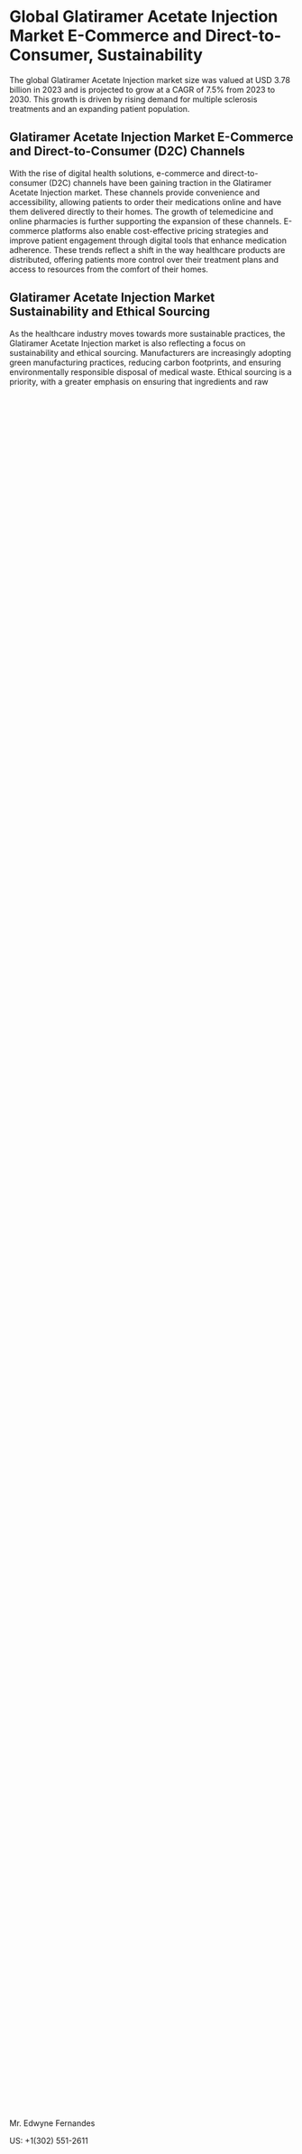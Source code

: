 <h1>Global Glatiramer Acetate Injection Market E-Commerce and Direct-to-Consumer, Sustainability</h1><p class=""><p>The global Glatiramer Acetate Injection market size was valued at USD 3.78 billion in 2023 and is projected to grow at a CAGR of 7.5% from 2023 to 2030. This growth is driven by rising demand for multiple sclerosis treatments and an expanding patient population.</p> <h2>Glatiramer Acetate Injection Market E-Commerce and Direct-to-Consumer (D2C) Channels</h2> <p>With the rise of digital health solutions, e-commerce and direct-to-consumer (D2C) channels have been gaining traction in the Glatiramer Acetate Injection market. These channels provide convenience and accessibility, allowing patients to order their medications online and have them delivered directly to their homes. The growth of telemedicine and online pharmacies is further supporting the expansion of these channels. E-commerce platforms also enable cost-effective pricing strategies and improve patient engagement through digital tools that enhance medication adherence. These trends reflect a shift in the way healthcare products are distributed, offering patients more control over their treatment plans and access to resources from the comfort of their homes.</p> <h2>Glatiramer Acetate Injection Market Sustainability and Ethical Sourcing</h2> <p>As the healthcare industry moves towards more sustainable practices, the Glatiramer Acetate Injection market is also reflecting a focus on sustainability and ethical sourcing. Manufacturers are increasingly adopting green manufacturing practices, reducing carbon footprints, and ensuring environmentally responsible disposal of medical waste. Ethical sourcing is a priority, with a greater emphasis on ensuring that ingredients and raw materials are procured from suppliers who adhere to fair labor practices and high environmental standards. This commitment to sustainability not only helps companies meet regulatory requirements but also aligns with growing consumer demand for environmentally responsible products in the healthcare sector.</p> </p><p class=""><strong>Download Full PDF Sample Copy of Glatiramer Acetate Injection Market Report @ <a href="https://www.verifiedmarketreports.com/download-sample/?rid=505092&utm_source=github-R&utm_medium=316" target="_blank">https://www.verifiedmarketreports.com/download-sample/?rid=505092&utm_source=github-R&utm_medium=316</a></strong></p><p>The importance of&nbsp;Glatiramer Acetate Injection Market research reports lies in their ability to aid strategic planning, helping businesses develop effective strategies by understanding market trends and dynamics. They play a crucial role in risk management by identifying potential risks and challenges, allowing businesses to mitigate them proactively. These reports offer a competitive advantage by providing insights into competitors' strategies and Glatiramer Acetate Injection Market positioning. For investors, they provide critical data for making informed decisions by highlighting market forecasts and growth potential. Additionally, market research reports guide product development by understanding consumer needs and preferences, ensuring products meet market demands and drive business growth.</p><p><strong>What are the&nbsp;Type driving the growth of the Glatiramer Acetate Injection Market?</strong></p><p id="" class="">Growing demand for below Type around the world has had a direct impact on the growth of the Glatiramer Acetate Injection Market:</p><p class=""><em><strong>40 mg/mL, 20 mg/mL</strong></em></p><p class=""><strong>What are the&nbsp;Applications&nbsp;of Glatiramer Acetate Injection Market available in the Market?</strong></p><p id="" class="">Based on Application the Market is categorized into Below types that held the largest Glatiramer Acetate Injection Market share In 2024.</p><p class=""><em><strong>Adult Use, Pediatric Use</strong></em></p><p class=""><strong>Who is the largest Manufacturers of Glatiramer Acetate Injection Market worldwide?</strong></p><p><em><strong>Mylan Inc, Teva Pharmaceuticals, Novartis AG, Mapi-Pharma Ltd</strong></em></p><p id="" class=""><strong>Short Description About Glatiramer Acetate Injection Market:</strong></p><p>The global Glatiramer Acetate Injection Market is anticipated to rise at a considerable rate during the forecast period, between 2023 and 2031. In 2022, the market is growing steadily, and with the increasing adoption of strategies by key players, the market is expected to rise over the projected horizon.</p><p>North America, particularly the United States, will continue to play a pivotal role in the market's development. Any changes in the United States could significantly impact the Glatiramer Acetate Injection Market growth trends. The market in North America is projected to grow considerably during the forecast period, driven by the high adoption of advanced technology and the presence of major industry players, creating ample growth opportunities.</p><p>Europe is also expected to experience significant growth in the global market, with a strong CAGR during the forecast period from 2024 to 2031.</p><p>Despite intense competition, the clear global recovery trend keeps investors optimistic about the Glatiramer Acetate Injection Market, with more new investments expected to enter the field in the future.</p><p id="" class=""><strong>Get Discount On The Purchase Of This Report @ <a href="https://www.verifiedmarketreports.com/ask-for-discount/?rid=505092?utm_source=github-R&utm_medium=316" target="_blank">https://www.verifiedmarketreports.com/ask-for-discount/?rid=505092?utm_source=github-R&utm_medium=316</a></strong></p><p class="">Which regions are leading the Glatiramer Acetate Injection Market?</p><ul><li>North America (United States, Canada and Mexico)</li><li>Europe (Germany, UK, France, Italy, Russia and Turkey etc.)</li><li>Asia-Pacific (China, Japan, Korea, India, Australia, Indonesia, Thailand, Philippines, Malaysia and Vietnam)</li><li>South America (Brazil, Argentina, Columbia etc.)</li><li>Middle East and Africa (Saudi Arabia, UAE, Egypt, Nigeria and South Africa)</li></ul><h3 id="" class="">This Glatiramer Acetate Injection Market Research/Analysis Report Contains Answers to your following Questions</h3><ul><li>What are the global trends in the Glatiramer Acetate Injection Market? Would the market witness an increase or decline in the demand in the coming years?</li><li>What is the estimated demand for different types of products in Glatiramer Acetate Injection Market? What are the upcoming industry applications and trends for the Glatiramer Acetate Injection Market?</li><li>What Are Projections of Global Glatiramer Acetate Injection Market Industry Considering Capacity, Production and Production Value? What Will Be the Estimation of Cost and Profit? What Will Be Market Share, Supply and Consumption? What about imports and Export?</li><li>Where will the strategic developments take the industry in the mid to long-term?</li><li>What are the factors contributing to the final price of Glatiramer Acetate Injection Market? What are the raw materials used for Glatiramer Acetate Injection Market manufacturing?</li><li>How big is the opportunity for the Glatiramer Acetate Injection Market? How will the increasing adoption of Glatiramer Acetate Injection Market for mining impact the growth rate of the overall market?</li><li>How much is the global Glatiramer Acetate Injection Market worth? What was the value of the market In 2020?</li><li>Who are the major players operating in the Glatiramer Acetate Injection Market? Which companies are the front runners?</li><li>Which are the recent industry trends that can be implemented to generate additional revenue streams?</li><li>What Should Be Entry Strategies, Countermeasures to Economic Impact, and Marketing Channels for Glatiramer Acetate Injection Market Industry?</li></ul><h3 id="" class="">Detailed TOC of Global Glatiramer Acetate Injection Market Research Report, 2024-2030</h3><p id="" class=""><strong>1. Introduction of the Glatiramer Acetate Injection Market</strong></p><ul><li>Overview of the Market</li><li>Scope of Report</li><li>Assumptions</li></ul><p id="" class=""><strong>2. Executive Summary</strong></p><p id="" class=""><strong>3. Research Methodology of Verified Market Reports</strong></p><ul><li>Data Mining</li><li>Validation</li><li>Primary Interviews</li><li>List of Data Sources</li></ul><p id="" class=""><strong>4. Glatiramer Acetate Injection Market Outlook</strong></p><ul><li>Overview</li><li>Market Dynamics</li><li>Drivers</li><li>Restraints</li><li>Opportunities</li><li>Porters Five Force Model</li><li>Value Chain Analysis</li></ul><p id="" class=""><strong>5. Glatiramer Acetate Injection Market, By Product</strong></p><p id="" class=""><strong>6. Glatiramer Acetate Injection Market, By Application</strong></p><p id="" class=""><strong>7. Glatiramer Acetate Injection Market, By Geography</strong></p><ul><li>North America</li><li>Europe</li><li>Asia Pacific</li><li>Rest of the World</li></ul><p id="" class=""><strong>8. Glatiramer Acetate Injection Market Competitive Landscape</strong></p><ul><li>Overview</li><li>Company Market Ranking</li><li>Key Development Strategies</li></ul><p id="" class=""><strong>9. Company Profiles</strong></p><p id="" class=""><strong>10. Appendix</strong></p><p id="" class=""><strong>For More Information or Query, Visit @ <a href="https://www.verifiedmarketreports.com/product/glatiramer-acetate-injection-market/" target="_blank">https://www.verifiedmarketreports.com/product/glatiramer-acetate-injection-market/</a></strong></p><p id="" class=""><strong>About Us: Verified Market Reports</strong></p><p id="" class="">Verified Market Reports is a premier Global Research and Consulting firm serving a diverse clientele of over 5000+ global customers. We specialize in delivering cutting-edge analytical research solutions and comprehensive information-enriched research studies.</p><p id="" class="">Our expertise encompasses strategic and growth analyses, providing the crucial data and insights required to make informed corporate decisions and achieve key revenue goals.</p><p id="" class="">With a dedicated team of 250 Analysts and Subject Matter Experts, we excel in data collection and governance, utilizing advanced industrial techniques to gather and analyze data across more than 25,000 high-impact and niche markets. Our analysts are adept at integrating modern data collection methods with superior research methodologies, ensuring the production of precise and insightful research based on years of collective experience and specialized knowledge.</p><p id="" class=""><strong>Contact us:</strong></p><p id="" class="">Mr. Edwyne Fernandes</p><p id="" class="">US: +1(302) 551-2611</p>